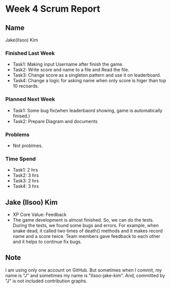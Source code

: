 # Week 4 Scrum Report

## Name
Jake(Ilsoo) Kim
 
### Finished Last Week 
- Task1: Making input Username after finish the game.
- Task2: Write score and name to a file and Read the file.
- Task3: Change score as a singleton pattern and use it on leaderboard.
- Task4: Change a logic for asking name when only score is higer than top 10 recoards.
### Planned Next Week 
- Task1: Some bug fix(when leaderbaord showing, game is automatically finised.) 
- Task2: Prepare Diagram and documents

### Problems
- Not problmes.

### Time Spend
- Task1: 2 hrs
- Task2: 3 hrs
- Task3: 2 hrs
- Task4: 3 hrs

## Jake (Ilsoo) Kim
- XP Core Value: Feedback
- The game development is almost finished. So, we can do the tests. During the tests, we found some bugs and errors.
  For example, when snake dead, it called two times of death() methods and it makes record name and a score twice. 
  Team members gave feedback to each other and it helps to continue fix bugs.

## Note
 I am using only one account on GitHub. But sometimes when I commit, my name is "J" and sometimes my name is "Ilsoo-jake-kim".  And, committed by "J" is not included contribution graphs. 
